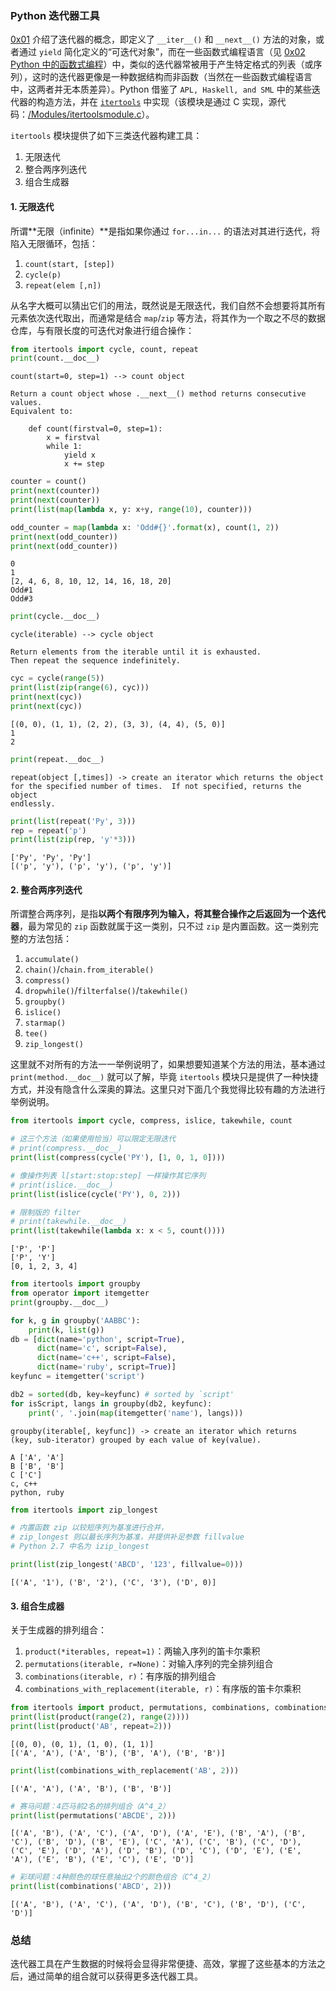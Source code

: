 
### Python 迭代器工具

[0x01](https://github.com/rainyear/pytips/blob/master/Markdowns/2016-03-07-iterator-and-generator.md) 介绍了迭代器的概念，即定义了 `__iter__()` 和 `__next__()` 方法的对象，或者通过 `yield` 简化定义的“可迭代对象”，而在一些函数式编程语言（见 [0x02 Python 中的函数式编程](https://github.com/rainyear/pytips/blob/master/Markdowns/2016-03-08-Functional-Programming-in-Python.md)）中，类似的迭代器常被用于产生特定格式的列表（或序列），这时的迭代器更像是一种数据结构而非函数（当然在一些函数式编程语言中，这两者并无本质差异）。Python 借鉴了 `APL, Haskell, and SML` 中的某些迭代器的构造方法，并在 [`itertools`](https://docs.python.org/3/library/itertools.html) 中实现（该模块是通过 C 实现，源代码：[/Modules/itertoolsmodule.c](https://github.com/rainyear/cpython/blob/master/Modules%2Fitertoolsmodule.c)）。

`itertools` 模块提供了如下三类迭代器构建工具：

1. 无限迭代
2. 整合两序列迭代
3. 组合生成器

#### 1. 无限迭代

所谓**无限（infinite）**是指如果你通过 `for...in...` 的语法对其进行迭代，将陷入无限循环，包括：

1. `count(start, [step])`
2. `cycle(p)`
3. `repeat(elem [,n])`

从名字大概可以猜出它们的用法，既然说是无限迭代，我们自然不会想要将其所有元素依次迭代取出，而通常是结合 `map`/`zip` 等方法，将其作为一个取之不尽的数据仓库，与有限长度的可迭代对象进行组合操作：


```python
from itertools import cycle, count, repeat
print(count.__doc__)
```

    count(start=0, step=1) --> count object
    
    Return a count object whose .__next__() method returns consecutive values.
    Equivalent to:
    
        def count(firstval=0, step=1):
            x = firstval
            while 1:
                yield x
                x += step
    



```python
counter = count()
print(next(counter))
print(next(counter))
print(list(map(lambda x, y: x+y, range(10), counter)))

odd_counter = map(lambda x: 'Odd#{}'.format(x), count(1, 2))
print(next(odd_counter))
print(next(odd_counter))
```

    0
    1
    [2, 4, 6, 8, 10, 12, 14, 16, 18, 20]
    Odd#1
    Odd#3



```python
print(cycle.__doc__)
```

    cycle(iterable) --> cycle object
    
    Return elements from the iterable until it is exhausted.
    Then repeat the sequence indefinitely.



```python
cyc = cycle(range(5))
print(list(zip(range(6), cyc)))
print(next(cyc))
print(next(cyc))
```

    [(0, 0), (1, 1), (2, 2), (3, 3), (4, 4), (5, 0)]
    1
    2



```python
print(repeat.__doc__)
```

    repeat(object [,times]) -> create an iterator which returns the object
    for the specified number of times.  If not specified, returns the object
    endlessly.



```python
print(list(repeat('Py', 3)))
rep = repeat('p')
print(list(zip(rep, 'y'*3)))
```

    ['Py', 'Py', 'Py']
    [('p', 'y'), ('p', 'y'), ('p', 'y')]


#### 2. 整合两序列迭代

所谓整合两序列，是指**以两个有限序列为输入，将其整合操作之后返回为一个迭代器**，最为常见的 `zip` 函数就属于这一类别，只不过 `zip` 是内置函数。这一类别完整的方法包括：

1. `accumulate()`
2. `chain()`/`chain.from_iterable()`
3. `compress()`
4. `dropwhile()`/`filterfalse()`/`takewhile()`
5. `groupby()`
6. `islice()`
7. `starmap()`
8. `tee()`
9. `zip_longest()`

这里就不对所有的方法一一举例说明了，如果想要知道某个方法的用法，基本通过 `print(method.__doc__)` 就可以了解，毕竟 `itertools` 模块只是提供了一种快捷方式，并没有隐含什么深奥的算法。这里只对下面几个我觉得比较有趣的方法进行举例说明。


```python
from itertools import cycle, compress, islice, takewhile, count

# 这三个方法（如果使用恰当）可以限定无限迭代
# print(compress.__doc__)
print(list(compress(cycle('PY'), [1, 0, 1, 0])))

# 像操作列表 l[start:stop:step] 一样操作其它序列
# print(islice.__doc__)
print(list(islice(cycle('PY'), 0, 2)))

# 限制版的 filter
# print(takewhile.__doc__)
print(list(takewhile(lambda x: x < 5, count())))
```

    ['P', 'P']
    ['P', 'Y']
    [0, 1, 2, 3, 4]



```python
from itertools import groupby
from operator import itemgetter
print(groupby.__doc__)

for k, g in groupby('AABBC'):
    print(k, list(g))
db = [dict(name='python', script=True),
      dict(name='c', script=False),
      dict(name='c++', script=False),
      dict(name='ruby', script=True)]
keyfunc = itemgetter('script')

db2 = sorted(db, key=keyfunc) # sorted by `script'
for isScript, langs in groupby(db2, keyfunc):
    print(', '.join(map(itemgetter('name'), langs)))
```

    groupby(iterable[, keyfunc]) -> create an iterator which returns
    (key, sub-iterator) grouped by each value of key(value).
    
    A ['A', 'A']
    B ['B', 'B']
    C ['C']
    c, c++
    python, ruby



```python
from itertools import zip_longest

# 内置函数 zip 以较短序列为基准进行合并，
# zip_longest 则以最长序列为基准，并提供补足参数 fillvalue
# Python 2.7 中名为 izip_longest

print(list(zip_longest('ABCD', '123', fillvalue=0)))
```

    [('A', '1'), ('B', '2'), ('C', '3'), ('D', 0)]


#### 3. 组合生成器

关于生成器的排列组合：

1. `product(*iterables, repeat=1)`：两输入序列的笛卡尔乘积
2. `permutations(iterable, r=None)`：对输入序列的完全排列组合
3. `combinations(iterable, r)`：有序版的排列组合
4. `combinations_with_replacement(iterable, r)`：有序版的笛卡尔乘积


```python
from itertools import product, permutations, combinations, combinations_with_replacement
print(list(product(range(2), range(2))))
print(list(product('AB', repeat=2)))
```

    [(0, 0), (0, 1), (1, 0), (1, 1)]
    [('A', 'A'), ('A', 'B'), ('B', 'A'), ('B', 'B')]



```python
print(list(combinations_with_replacement('AB', 2)))
```

    [('A', 'A'), ('A', 'B'), ('B', 'B')]



```python
# 赛马问题：4匹马前2名的排列组合（A^4_2）
print(list(permutations('ABCDE', 2)))
```

    [('A', 'B'), ('A', 'C'), ('A', 'D'), ('A', 'E'), ('B', 'A'), ('B', 'C'), ('B', 'D'), ('B', 'E'), ('C', 'A'), ('C', 'B'), ('C', 'D'), ('C', 'E'), ('D', 'A'), ('D', 'B'), ('D', 'C'), ('D', 'E'), ('E', 'A'), ('E', 'B'), ('E', 'C'), ('E', 'D')]



```python
# 彩球问题：4种颜色的球任意抽出2个的颜色组合（C^4_2）
print(list(combinations('ABCD', 2)))
```

    [('A', 'B'), ('A', 'C'), ('A', 'D'), ('B', 'C'), ('B', 'D'), ('C', 'D')]


### 总结

迭代器工具在产生数据的时候将会显得非常便捷、高效，掌握了这些基本的方法之后，通过简单的组合就可以获得更多迭代器工具。
